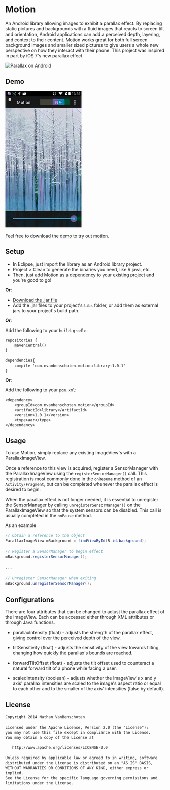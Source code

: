 Motion
======

An Android library allowing images to exhibit a parallax effect. By replacing static pictures
and backgrounds with a fluid images that reacts to screen tilt and orientation, Android
applications can add a perceived depth, layering, and context to their content. Motion works
great for both full screen background images and smaller sized pictures to give users a whole new
perspective on how they interact with their phone. This project was inspired in part by
iOS 7's new parallax effect.

![Parallax on Android](motionImage.png)

Demo
----

![Parallax on Android](motion.gif)





Feel free to download the [demo][1] to try out motion.

Setup
-----
* In Eclipse, just import the library as an Android library project.
* Project > Clean to generate the binaries you need, like R.java, etc.
* Then, just add Motion as a dependency to your existing project and you're good to go!

**Or**:

* [Download the .jar file][2]
* Add the .jar files to your project's `libs` folder, or add them as external jars to your project's
build path.

**Or**:

Add the following to your `build.gradle`:

	repositories {
		mavenCentral()
	}

	dependencies{
		compile 'com.nvanbenschoten.motion:library:1.0.1'
	}

**Or**:

Add the following to your `pom.xml`:

	<dependency>
		<groupId>com.nvanbenschoten.motion</groupId>
		<artifactId>library</artifactId>
		<version>1.0.1</version>
		<type>aar</type>
	</dependency>

Usage
-----

To use Motion, simply replace any existing ImageView's with a ParallaxImageView.

Once a reference to this view is acquired, register a SensorManager with the
ParallaxImageView using the `registerSensorManager()` call. This registration
is most commonly done in the `onResume` method of an `Activity/Fragment`, but can be
completed whenever the parallax effect is desired to begin.

When the parallax effect is not longer needed, it is essential to unregister the SensorManager
by calling `unregisterSensorManager()` on the ParallaxImageView so that the system sensors can
be disabled. This call is usually completed in the `onPause` method.

As an example

```java
// Obtain a reference to the object
ParallaxImageView mBackground = findViewById(R.id.background);

// Register a SensorManager to begin effect
mBackground.registerSensorManager();

...

// Unregister SensorManager when exiting
mBackground.unregisterSensorManager();
```

Configurations
--------------

There are four attributes that can be changed to adjust the parallax effect of the ImageView.
Each can be accessed either through XML attributes or through Java functions.

* parallaxIntensity (float) - adjusts the strength of the parallax effect, giving control over the
perceived depth of the view.

* tiltSensitivity (float) - adjusts the sensitivity of the view towards tilting, changing how quickly
the parallax's bounds are reached.

* forwardTiltOffset (float) - adjusts the tilt offset used to counteract a natural forward tilt of
a phone while facing a user.

* scaledIntensity (boolean) - adjusts whether the ImageView's x and y axis' parallax intensities
are scaled to the image's aspect ratio or equal to each other and to the smaller of the axis'
intensities (false by default).

License
-------

    Copyright 2014 Nathan VanBenschoten

    Licensed under the Apache License, Version 2.0 (the "License");
    you may not use this file except in compliance with the License.
    You may obtain a copy of the License at

       http://www.apache.org/licenses/LICENSE-2.0

    Unless required by applicable law or agreed to in writing, software
    distributed under the License is distributed on an "AS IS" BASIS,
    WITHOUT WARRANTIES OR CONDITIONS OF ANY KIND, either express or implied.
    See the License for the specific language governing permissions and
    limitations under the License.

 [1]: https://github.com/nvanbenschoten/motion/releases
 [2]: https://github.com/nvanbenschoten/motion/releases/download/v1.0.1/com.nvanbenschoten.motion-1.0.1.jar
